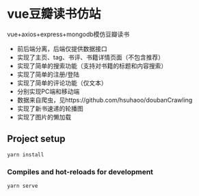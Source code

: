 # vue豆瓣读书仿站

vue+axios+express+mongodb模仿豆瓣读书

- 前后端分离，后端仅提供数据接口
- 实现了主页、tag、书评、书籍详情页面（不包含推荐）
- 实现了简单的搜索功能（支持对书籍的标题和内容搜索）
- 实现了简单的注册/登陆
- 实现了简单的评论功能（仅文本）
- 分别实现PC端和移动端
- 数据来自爬虫，见https://github.com/hsuhaoo/doubanCrawling
- 实现了新书速递的轮播图
- 实现了图片的懒加载



## Project setup

```
yarn install
```

### Compiles and hot-reloads for development
```
yarn serve
```

